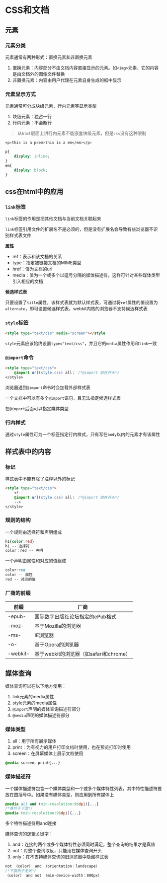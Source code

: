 # CSS和文档

## 元素

### 元素分类

元素通常有两种形式：置换元素和非置换元素

1. 置换元素：内容部分不由文档内容直接显示的元素。如`<img>`元素，它的内容是由文档外的图像文件替换
2. 非置换元素：内容由用户代理在元素自身生成的框中显示

### 元素显示方式

元素通常可分成块级元素，行内元素等显示类型

1. 块级元素：独占一行
2. 行内元素：不会断行



> 从`html`层面上讲行内元素不能嵌套块级元素，但是`css`没有这种限制

```css
<p>this is a p<em>this is a em</em></p>

p{
	display: inline;
}
em{
	display: block;
}
```

## css在html中的应用

### `link`标签

`link`标签的作用是把其他文档与当前文档关联起来

`link`标签引用文件的扩展名不是必须的，但是没有扩展名会导致有些浏览器不识别样式表文件

**属性**

- ref：表示和该文档的关系
- type：指定被链接文档的MIME类型
- href：值为文档的url
- media：值为一个或多个以逗号分隔的媒体描述符，这样可针对某些媒体类型引入相应的文档

**候选样式表**

只要设置了`title`属性，该样式表就为默认样式表，可通过将`ref`属性的值设置为`alternate`，即可设置候选样式表，webkit内核的浏览器不支持候选样式表

### `style`标签

```html
<style type="text/css" media="screen"></style
```

`style`元素应该始终设置`type="text/css"`，并且它的`media`属性作用和`link`一致

### `@import`命令

```html
<style type="text/css">
	@import url(style.css) all； /*@import 放在开头*/
</style>
```

浏览器遇到`@import`命令时会加载外部样式表

一个文档中可以有多个`@import`语句，且无法指定候选样式表

在`@import`后面可以指定媒体类型

### 行内样式

通过`style`属性可为一个标签指定行内样式，只有写在`body`以内的元素才有该属性

## 样式表中的内容

### 标记

样式表中不能有除了注释以外的标记

```html
<style type="text/css">
	<!--
	@import url(style.css) all； /*@import 放在开头*/
	-->
</style>
```

### 规则的结构

一个规则由选择符和声明组成

```css
h1{color:red}
h1 -- 选择符
color：red -- 声明
```

一个声明由属性和对应的值组成

```css
color:red
color -- 属性
red -- 对应的值
```

### 厂商的前缀

| 前缀     | 厂商                                   |
| -------- | -------------------------------------- |
| -epub-   | 国际数字出版社论坛指定的ePub格式       |
| -moz-    | 基于Mozilla的浏览器                    |
| -ms-     | IE浏览器                               |
| -o-      | 基于Opera的浏览器                      |
| -webkit- | 基于webkit的浏览器（如safari和chrome） |

## 媒体查询

媒体查询可以在以下地方使用：

1. link元素的media属性
2. style元素的media属性
3. `@import`声明的媒体查询描述符部分
4. `@media`声明的媒体描述符部分

### 媒体类型

1. all：用于所有展示媒体
2. print：为有视力的用户打印文档时使用，也在预览打印时使用
3. screen：在屏幕媒体上展示文档使用

```css
@media screen，print{...}
```

### 媒体描述符

一个媒体描述符包含一个媒体类型和一个或多个媒体特性列表，其中特性描述符要放在圆括号中。如果没有媒体类型，则应用到所有媒体上

```css
@media all and (min-resolution:96dpi){...}
/*等价于下面*/
@media (min-resolution:96dpi){...}
```

多个特性描述符用and连接

媒体查询的逻辑关键字：

1. and：连接的两个或多个媒体特性必须同时满足，整个查询的结果才是真值
2. not：对整个查询取反，只能用在媒体查询开头
3. only：在不支持媒体查询的旧浏览器中隐藏样式表

```css
not （color） and （orientation：landscape）
/*下面例子无效*/
（color） and not （min-device-width：800px）
```

